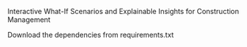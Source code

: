 Interactive What-If Scenarios and Explainable Insights for Construction Management

Download the dependencies from requirements.txt
